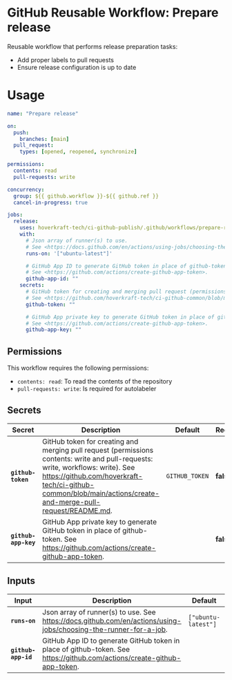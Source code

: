 <!-- start branding -->
<!-- end branding -->
<!-- start title -->

# GitHub Reusable Workflow: Prepare release

<!-- end title -->
<!-- start badges -->
<!-- end badges -->
<!-- start description -->

Reusable workflow that performs release preparation tasks:

- Add proper labels to pull requests
- Ensure release configuration is up to date

<!-- end description -->
<!-- start contents -->
<!-- end contents -->

# Usage

<!-- start usage -->

```yaml
name: "Prepare release"

on:
  push:
    branches: [main]
  pull_request:
    types: [opened, reopened, synchronize]

permissions:
  contents: read
  pull-requests: write

concurrency:
  group: ${{ github.workflow }}-${{ github.ref }}
  cancel-in-progress: true

jobs:
  release:
    uses: hoverkraft-tech/ci-github-publish/.github/workflows/prepare-release.yml@0.4.0
    with:
      # Json array of runner(s) to use.
      # See <https://docs.github.com/en/actions/using-jobs/choosing-the-runner-for-a-job>.
      runs-on: '["ubuntu-latest"]'

      # GitHub App ID to generate GitHub token in place of github-token.
      # See <https://github.com/actions/create-github-app-token>.
      github-app-id: ""
    secrets:
      # GitHub token for creating and merging pull request (permissions contents: write and pull-requests: write, workflows: write).
      # See <https://github.com/hoverkraft-tech/ci-github-common/blob/main/actions/create-and-merge-pull-request/README.md>.
      github-token: ""

      # GitHub App private key to generate GitHub token in place of github-token.
      # See <https://github.com/actions/create-github-app-token>.
      github-app-key: ""
```

<!-- end usage -->

## Permissions

<!-- start permissions -->

This workflow requires the following permissions:

- `contents: read`: To read the contents of the repository
- `pull-requests: write`: Is required for autolabeler

<!-- end permissions -->

## Secrets

<!--
// jscpd:ignore-start
-->

<!-- start secrets -->

| **Secret**                      | **Description**                                                                                                                                                                                                                                   | **Default**               | **Required** |
| ------------------------------- | ------------------------------------------------------------------------------------------------------------------------------------------------------------------------------------------------------------------------------------------------- | ------------------------- | ------------ |
| **<code>github-token</code>**   | GitHub token for creating and merging pull request (permissions contents: write and pull-requests: write, workflows: write). See <https://github.com/hoverkraft-tech/ci-github-common/blob/main/actions/create-and-merge-pull-request/README.md>. | <code>GITHUB_TOKEN</code> | **false**    |
| **<code>github-app-key</code>** | GitHub App private key to generate GitHub token in place of github-token. See <https://github.com/actions/create-github-app-token>.                                                                                                               | <code></code>             | **false**    |

<!-- end secrets -->

## Inputs

<!-- start inputs -->

| **Input**                      | **Description**                                                                                                            | **Default**                    | **Required** |
| ------------------------------ | -------------------------------------------------------------------------------------------------------------------------- | ------------------------------ | ------------ |
| **<code>runs-on</code>**       | Json array of runner(s) to use. See <https://docs.github.com/en/actions/using-jobs/choosing-the-runner-for-a-job>.         | <code>["ubuntu-latest"]</code> | **false**    |
| **<code>github-app-id</code>** | GitHub App ID to generate GitHub token in place of github-token. See <https://github.com/actions/create-github-app-token>. | <code></code>                  | **false**    |

<!-- end inputs -->

<!--
// jscpd:ignore-end
-->

<!-- start outputs -->
<!-- end outputs -->
<!-- start [.github/ghadocs/examples/] -->
<!-- end [.github/ghadocs/examples/] -->
